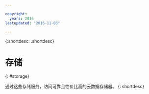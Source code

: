 ```yaml
---

copyright:
  years: 2016
lastupdated: "2016-11-03"

---
```



{:shortdesc: .shortdesc}

# 存储
{: #storage}

通过这些存储服务，访问可靠且性价比高的云数据存储器。
{: shortdesc}
